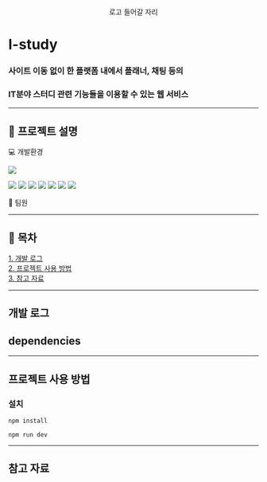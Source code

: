 <div align="center">
로고 들어갈 자리
</div>


# I-study
### 사이트 이동 없이 한 플랫폼 내에서 플래너, 채팅 등의  
### IT분야 스터디 관련 기능들을 이용할 수 있는 웹 서비스
  



---
  
## :pushpin: 프로젝트 설명
 
:computer: 개발환경  

<img src="https://img.shields.io/badge/Spring Boot-6DB33F?style=flat&logo=Spring Boot&logoColor=white"/>


  <img src="https://img.shields.io/badge/Html5-E34F26?style=flat&logo=Html5&logoColor=white"/> <img src="https://img.shields.io/badge/react-61DAFB?style=flat&logo=react&logoColor=white"/> <img src="https://img.shields.io/badge/JavaScript-F7DF1E?style=flat&logo=JavaScript&logoColor=white"/> <img src="https://img.shields.io/badge/Sass-CC6699?style=flat&logo=Sass&logoColor=white"/> <img src="https://img.shields.io/badge/Axios-5A29E4?style=flat&logo=Axios&logoColor=white"/> <img src="https://img.shields.io/badge/Node.js-339933?style=flat&logo=Node.js&logoColor=white"/> <img src="https://img.shields.io/badge/MongoDB-47A248?style=flat&logo=MongoDB&logoColor=white"/>  
   
  
:runner: 팀원 


---
  
## :pushpin: 목차  
[1. 개발 로그](#개발-로그)  
[2. 프로젝트 사용 방법](#프로젝트-사용-방법)  
[3. 참고 자료](#참고-자료)

---
  
## 개발 로그


## dependencies  


---


## 프로젝트 사용 방법
### 설치

```
npm install
```

```
npm run dev
```



---
## 참고 자료
